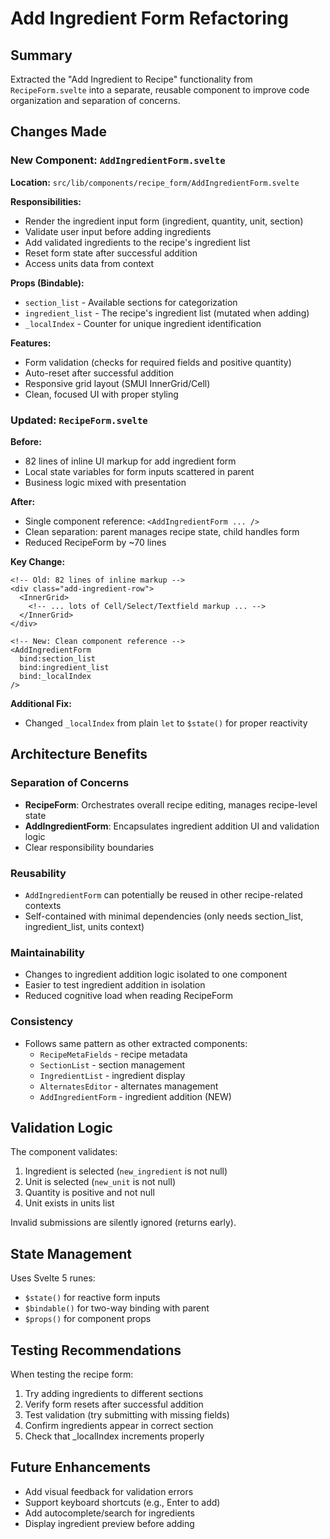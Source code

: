 # Add Ingredient Form Refactoring

## Summary
Extracted the "Add Ingredient to Recipe" functionality from `RecipeForm.svelte` into a separate, reusable component to improve code organization and separation of concerns.

## Changes Made

### New Component: `AddIngredientForm.svelte`
**Location:** `src/lib/components/recipe_form/AddIngredientForm.svelte`

**Responsibilities:**
- Render the ingredient input form (ingredient, quantity, unit, section)
- Validate user input before adding ingredients
- Add validated ingredients to the recipe's ingredient list
- Reset form state after successful addition
- Access units data from context

**Props (Bindable):**
- `section_list` - Available sections for categorization
- `ingredient_list` - The recipe's ingredient list (mutated when adding)
- `_localIndex` - Counter for unique ingredient identification

**Features:**
- Form validation (checks for required fields and positive quantity)
- Auto-reset after successful addition
- Responsive grid layout (SMUI InnerGrid/Cell)
- Clean, focused UI with proper styling

### Updated: `RecipeForm.svelte`

**Before:**
- 82 lines of inline UI markup for add ingredient form
- Local state variables for form inputs scattered in parent
- Business logic mixed with presentation

**After:**
- Single component reference: `<AddIngredientForm ... />`
- Clean separation: parent manages recipe state, child handles form
- Reduced RecipeForm by ~70 lines

**Key Change:**
```svelte
<!-- Old: 82 lines of inline markup -->
<div class="add-ingredient-row">
  <InnerGrid>
    <!-- ... lots of Cell/Select/Textfield markup ... -->
  </InnerGrid>
</div>

<!-- New: Clean component reference -->
<AddIngredientForm 
  bind:section_list 
  bind:ingredient_list 
  bind:_localIndex 
/>
```

**Additional Fix:**
- Changed `_localIndex` from plain `let` to `$state()` for proper reactivity

## Architecture Benefits

### Separation of Concerns
- **RecipeForm**: Orchestrates overall recipe editing, manages recipe-level state
- **AddIngredientForm**: Encapsulates ingredient addition UI and validation logic
- Clear responsibility boundaries

### Reusability
- `AddIngredientForm` can potentially be reused in other recipe-related contexts
- Self-contained with minimal dependencies (only needs section_list, ingredient_list, units context)

### Maintainability
- Changes to ingredient addition logic isolated to one component
- Easier to test ingredient addition in isolation
- Reduced cognitive load when reading RecipeForm

### Consistency
- Follows same pattern as other extracted components:
  - `RecipeMetaFields` - recipe metadata
  - `SectionList` - section management
  - `IngredientList` - ingredient display
  - `AlternatesEditor` - alternates management
  - `AddIngredientForm` - ingredient addition (NEW)

## Validation Logic
The component validates:
1. Ingredient is selected (`new_ingredient` is not null)
2. Unit is selected (`new_unit` is not null)
3. Quantity is positive and not null
4. Unit exists in units list

Invalid submissions are silently ignored (returns early).

## State Management
Uses Svelte 5 runes:
- `$state()` for reactive form inputs
- `$bindable()` for two-way binding with parent
- `$props()` for component props

## Testing Recommendations
When testing the recipe form:
1. Try adding ingredients to different sections
2. Verify form resets after successful addition
3. Test validation (try submitting with missing fields)
4. Confirm ingredients appear in correct section
5. Check that _localIndex increments properly

## Future Enhancements
- Add visual feedback for validation errors
- Support keyboard shortcuts (e.g., Enter to add)
- Add autocomplete/search for ingredients
- Display ingredient preview before adding
